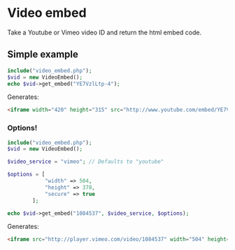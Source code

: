 # Video embed

Take a Youtube or Vimeo video ID and return the html embed code.

## Simple example

```php
include("video_embed.php");
$vid = new VideoEmbed();
echo $vid->get_embed("YE7VzlLtp-4");
```
Generates:

```html
<iframe width="420" height="315" src="http://www.youtube.com/embed/YE7VzlLtp-4?rel=0" frameborder="0" allowfullscreen></iframe>
```

### Options!

```php
include("video_embed.php");
$vid = new VideoEmbed();

$video_service = "vimeo"; // Defaults to "youtube"

$options = [
			"width" => 504,
			"height" => 378,
			"secure" => true
		];

echo $vid->get_embed("1084537", $video_service, $options);
```
Generates:

```html
<iframe src="http://player.vimeo.com/video/1084537" width="504" height="378" frameborder="0" allowFullScreen></iframe>
```



